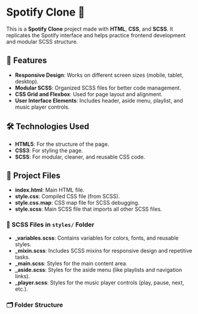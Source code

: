 # Spotify Clone 🎵  

This is a **Spotify Clone** project made with **HTML**, **CSS**, and **SCSS**. It replicates the Spotify interface and helps practice frontend development and modular SCSS structure.  

## 🌟 Features  
- **Responsive Design**: Works on different screen sizes (mobile, tablet, desktop).  
- **Modular SCSS**: Organized SCSS files for better code management.  
- **CSS Grid and Flexbox**: Used for page layout and alignment.  
- **User Interface Elements**: Includes header, aside menu, playlist, and music player controls.  

## 🛠️ Technologies Used  
- **HTML5**: For the structure of the page.  
- **CSS3**: For styling the page.  
- **SCSS**: For modular, cleaner, and reusable CSS code.  

## 📂 Project Files  
- **index.html**: Main HTML file.  
- **style.css**: Compiled CSS file (from SCSS).  
- **style.css.map**: CSS map file for SCSS debugging.  
- **style.scss**: Main SCSS file that imports all other SCSS files.  

### 📂 SCSS Files in `styles/` Folder  
- **_variables.scss**: Contains variables for colors, fonts, and reusable styles.  
- **_mixin.scss**: Includes SCSS mixins for responsive design and repetitive tasks.  
- **_main.scss**: Styles for the main content area.  
- **_aside.scss**: Styles for the aside menu (like playlists and navigation links).  
- **_player.scss**: Styles for the music player controls (play, pause, next, etc.).  

### 🗂 Folder Structure  
